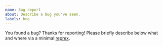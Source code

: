 ```yaml
---
name: Bug report
about: Describe a bug you've seen.
labels: bug
---
```


You found a bug? Thanks for reporting! Please briefly describe below what and where via a minimal [reprex](https://www.tidyverse.org/help/#reprex).
